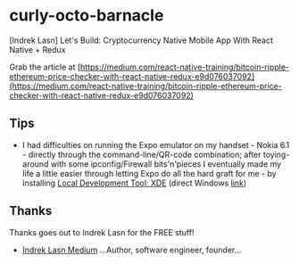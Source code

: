 # curly-octo-barnacle
[Indrek Lasn] Let's Build: Cryptocurrency Native Mobile App With React Native + Redux

Grab the article at [https://medium.com/react-native-training/bitcoin-ripple-ethereum-price-checker-with-react-native-redux-e9d076037092](https://medium.com/react-native-training/bitcoin-ripple-ethereum-price-checker-with-react-native-redux-e9d076037092)

## Tips

* I had difficulties on running the Expo emulator on my handset - Nokia 6.1 - directly through the command-line/QR-code combination; after toying-around with some ipconfig/Firewall bits'n'pieces I eventually made my life a little easier through letting Expo do all the hard graft for me - by installing [Local Development Tool: XDE](https://docs.expo.io/versions/latest/introduction/installation.html) (direct Windows [link](https://xde-updates.exponentjs.com/download/win32))

## Thanks

Thanks goes out to Indrek Lasn for the FREE stuff!

* [Indrek Lasn Medium](https://codeburst.io/@wesharehoodies) ...Author, software engineer, founder...
